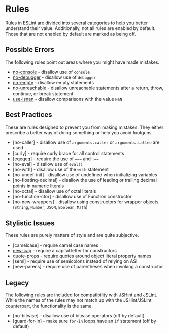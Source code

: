 # Rules

Rules in ESLint are divided into several categories to help you better understand their value. Additionally, not all rules are enabled by default. Those that are not enabled by default are marked as being off.

## Possible Errors

The following rules point out areas where you might have made mistakes.

* [no-console](no-console.md) - disallow use of `console`
* [no-debugger](No-debugger.md) - disallow use of `debugger`
* [no-empty](No-empty.md) - disallow empty statements
* [no-unreachable](No-unreachable.md) - disallow unreachable statements after a return, throw, continue, or break statement
* [use-isnan](use-isnan.md) - disallow comparisons with the value `NaN`

## Best Practices

These are rules designed to prevent you from making mistakes. They either prescribe a better way of doing something or help you avoid footguns.

* [no-caller] - disallow use of `arguments.caller` or `arguments.callee` are used
* [curly] - require curly brace for all control statements
* [eqeqeq] - require the use of `===` and `!==`
* [no-eval] - disallow use of `eval()`
* [no-with] - disallow use of the `with` statement
* [no-undef-init] - disallow use of undefined when initializing variables
* [no-floating-decimal] - disallow the use of leading or trailing decimal points in numeric literals
* [no-octal] - disallow use of octal literals
* [no-function-ctor] - disallow use of Function constructor
* [no-new-wrappers] - disallow using constructors for wrapper objects (`String`, `Number`, `JSON`, `Boolean`, `Math`)

## Stylistic Issues

These rules are purely matters of style and are quite subjective. 

* [camelcase] - require camel case names
* [new-cap](new-cap.md) - require a capital letter for constructors
* [quote-props](Quote-props.md) - require quotes around object literal property names
* [semi] - require use of semicolons instead of relying on ASI
* [new-parens] - require use of parentheses when invoking a constructor

## Legacy

The following rules are included for compatibility with [JSHint](http://jshint.com) and [JSLint](http://jslint.com). While the names of the rules may not match up with the JSHint/JSLint counterpart, the functionality is the same.

* [no-bitwise] - disallow use of bitwise operators (off by default)
* [guard-for-in] - make sure `for-in` loops have an `if` statement (off by default)
